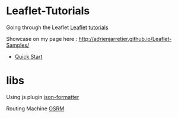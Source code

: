 # Leaflet-Tutorials

Going through the Leaflet [Leaflet](http://leafletjs.com) [tutorials](http://leafletjs.com/examples.html)

Showcase on my page here : http://adrienjarretier.github.io/Leaflet-Samples/

* [Quick Start](http://adrienjarretier.github.io/Leaflet-Samples/quick-start/)

# libs

Using js plugin [json-formatter](https://github.com/emmasax/json-formatter)

Routing Machine [OSRM](https://github.com/Project-OSRM/osrm-backend)
